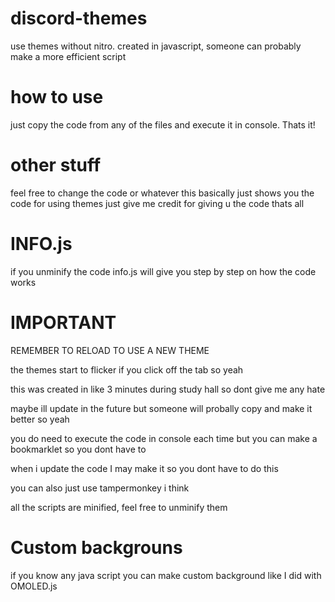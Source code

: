 # discord-themes
use themes without nitro. created in javascript, someone can probably make a more efficient script

# how to use
just copy the code from any of the files and execute it in console. Thats it!

# other stuff
feel free to change the code or whatever this basically just shows you the code for using themes just give me credit for giving u the code thats all

# INFO.js
if you unminify the code info.js will give you step by step on how the code works

# IMPORTANT
REMEMBER TO RELOAD TO USE A NEW THEME

the themes start to flicker if you click off the tab so yeah

this was created in like 3 minutes during study hall so dont give me any hate

maybe ill update in the future but someone will probally copy and make it better so yeah

you do need to execute the code in console each time but you can make a bookmarklet so you dont have to

when i update the code I may make it so you dont have to do this

you can also just use tampermonkey i think

all the scripts are minified, feel free to unminify them

# Custom backgrouns
if you know any java script you can make custom background like I did with OMOLED.js
